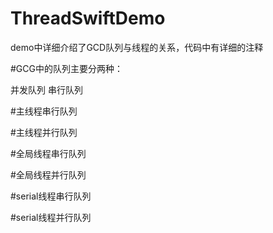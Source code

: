 # ThreadSwiftDemo
demo中详细介绍了GCD队列与线程的关系，代码中有详细的注释

#GCG中的队列主要分两种：

  并发队列
  串行队列

#主线程串行队列

#主线程并行队列

#全局线程串行队列

#全局线程并行队列

#serial线程串行队列

#serial线程并行队列
